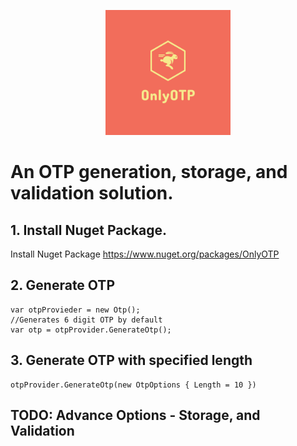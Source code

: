 <p align="center">
  <img src="https://raw.githubusercontent.com/OnlyOTP/OnlyOtpAssets/master/images/facebook_profile_image.png" alt="OnlyOTP Logo" width="200" />
</p>

# An OTP generation, storage, and validation solution. 

## 1. Install Nuget Package.
Install Nuget Package https://www.nuget.org/packages/OnlyOTP

## 2. Generate OTP

````CSharp
var otpProvieder = new Otp();
//Generates 6 digit OTP by default
var otp = otpProvider.GenerateOtp();
````

## 3. Generate OTP with specified length
````CSharp
otpProvider.GenerateOtp(new OtpOptions { Length = 10 })
````
## TODO: Advance Options - Storage, and Validation
